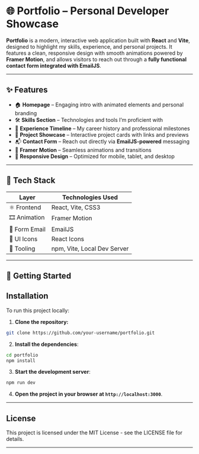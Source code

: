 # 🌐 Portfolio – Personal Developer Showcase

**Portfolio** is a modern, interactive web application built with **React** and **Vite**, designed to highlight my skills, experience, and personal projects. It features a clean, responsive design with smooth animations powered by **Framer Motion**, and allows visitors to reach out through a **fully functional contact form integrated with EmailJS**.

---

## ✨ Features

- 🏠 **Homepage** – Engaging intro with animated elements and personal branding  
- 🛠️ **Skills Section** – Technologies and tools I’m proficient with  
- 💼 **Experience Timeline** – My career history and professional milestones  
- 📁 **Project Showcase** – Interactive project cards with links and previews  
- 📬 **Contact Form** – Reach out directly via **EmailJS-powered** messaging  
- 🎨 **Framer Motion** – Seamless animations and transitions  
- 📱 **Responsive Design** – Optimized for mobile, tablet, and desktop  

---

## 🧰 Tech Stack

| Layer        | Technologies Used                         |
|--------------|-------------------------------------------|
| ⚛️ Frontend   | React, Vite, CSS3                         |
| 🎞️ Animation  | Framer Motion                             |
| 📧 Form Email | EmailJS                                   |
| 🎨 UI Icons   | React Icons                               |
| 🧪 Tooling    | npm, Vite, Local Dev Server               |

---

## 🚀 Getting Started

## Installation

To run this project locally:

1. **Clone the repository:**

```bash
git clone https://github.com/your-username/portfolio.git
```
2. **Install the dependencies**:

```bash
cd portfolio
npm install
```
3. **Start the development server**:

```bash
npm run dev
```
4. **Open the project in your browser at `http://localhost:3000`**.

---



## License

This project is licensed under the MIT License - see the LICENSE file for details.

---
